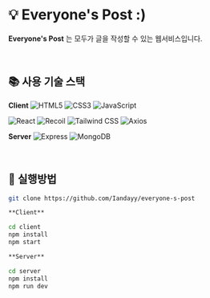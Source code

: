 # 💡 Everyone's Post :)

**Everyone's Post** 는 모두가 글을 작성할 수 있는 웹서비스입니다.

<br />

## 📚 사용 기술 스택

**Client**
![HTML5](https://img.shields.io/badge/-HTML5-red)
![CSS3](https://img.shields.io/badge/-CSS3-blue)
![JavaScript](https://img.shields.io/badge/-JavaScript-yellow)

![React](https://img.shields.io/badge/-React-a2d2ff)
![Recoil](https://img.shields.io/badge/-Recoil-black)
![Tailwind CSS](https://img.shields.io/badge/-Tailwind%20CSS-00bbf9)
![Axios](https://img.shields.io/badge/-Axios-blueviolet)

**Server**
![Express](https://img.shields.io/badge/-Express-orange)
![MongoDB](https://img.shields.io/badge/-MongoDB-brightgreen)

<br />

## 📂 실행방법

```sh
git clone https://github.com/Iandayy/everyone-s-post

**Client**

cd client
npm install
npm start

**Server**

cd server
npm install
npm run dev
```
